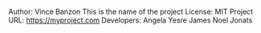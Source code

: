 Author: Vince Banzon
This is the name of the project
License: MIT
Project URL: https://myproject.com
Developers:
  Angela
  Yesre
  James
  Noel
  Jonats